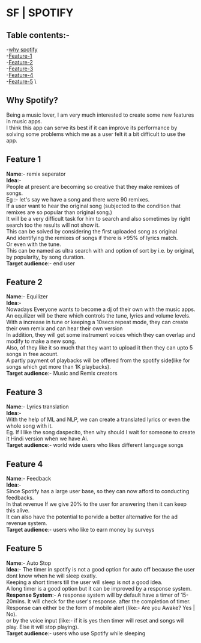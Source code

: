 # SF | SPOTIFY

## Table contents:-
-[why spotify](#why-spotify) \
-[Feature-1](#feature-1) \
-[Feature-2](#feature-2) \
-[Feature-3](#feature-3) \
-[Feature-4](#feature-4) \
-[Feature-5](#feature-5) \

## Why Spotify?
Being a music lover, I am very much interested to create some new features in music apps. \
I think this app can serve its best if it can improve its performance by solving some problems which me as a user felt it a bit difficult to use the app.

## Feature 1
**Name**:- remix seperator \
**Idea**:- \
People at present are becoming so creative that they make remixes of songs. \
Eg :- let's say we have a song and there were 90 remixes. \
If a user want to hear the original song (subjected to the condition that remixes are so popular than original song.) \
It will be a very difficult task for him to search and also sometimes by right search too the results will not show it. \
This can be solved by considering the first uploaded song as original \
And identifying the remixes of songs if there is >95% of lyrics match. \
Or even with the tune. \
This can be named as ultra search with and option of sort by i.e. by original, by popularity, by song duration. \
**Target audience**:- end user

## Feature 2
**Name**:- Equilizer \
**Idea**:- \
Nowadays Everyone wants to become a dj of their own with the music apps.
An equilizer will be there which controls the tune, lyrics and volume levels. \
With a increase in tune or keeping a 10secs repeat mode, they can create their own remix and can hear their own version \
In addition, they will get some instrument voices which they can overlap and modify to make a new song. \
Also, of they like it so much that they want to upload it then they can upto 5 songs in free acount. \
A partly payment of playbacks will be offered from the spotify side(like for songs which get more than 1K playbacks). \
**Target audience**:- Music and Remix creators

## Feature 3
**Name**:- Lyrics translation \
**Idea**:- \
With the help of ML and NLP, we can create a translated lyrics or even the whole song with it. \
Eg. If I like the song daspecito, then why should I wait for someone to create it Hindi version when we have Ai.  \
**Target audience**:- world wide users who likes different language songs

## Feature 4
**Name**:- Feedback \
**Idea**:- \
Since Spotify has a large user base, so they can now afford to conducting feedbacks. \
In that revenue If we give 20% to the user for answering then it can keep this alive. \
It can also have the potential to porvide a better alternative for the ad revenue system. \
**Target audience**:- users who like to earn money by surveys

## Feature 5
**Name**:- Auto Stop \
**Idea**:-
The timer in spotify is not a good option for auto off because the user dont know when he will sleep exatly. \
Keeping a short timers till the user will sleep is not a good idea. \
A long timer is a good option but it can be improved by a response system. \
**Response System**:-
A response system will by default have a timer of 15-20mins. It will check for the user's response. after the completion of timer. \
Response can either be the form of mobile alert (like:- Are you Awake? Yes | No). \
or by the voice input (like:- if it is yes then timer will reset and songs will play. Else it will stop playing). \
**Target audience**:- users who use Spotify while sleeping
